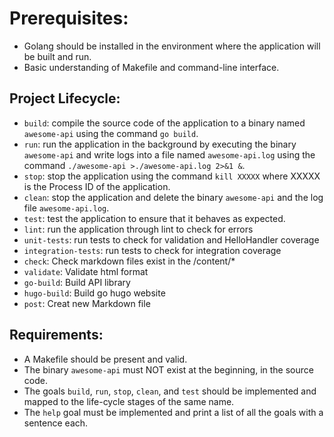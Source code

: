 # Prerequisites:
- Golang should be installed in the environment where the application will be built and run.
- Basic understanding of Makefile and command-line interface.

## Project Lifecycle:
- `build`: compile the source code of the application to a binary named `awesome-api` using the command `go build`.
- `run`: run the application in the background by executing the binary `awesome-api` and write logs into a file named `awesome-api.log` using the command `./awesome-api >./awesome-api.log 2>&1 &`.
- `stop`: stop the application using the command `kill XXXXX` where XXXXX is the Process ID of the application.
- `clean`: stop the application and delete the binary `awesome-api` and the log file `awesome-api.log`.
- `test`: test the application to ensure that it behaves as expected.
- `lint`: run the application through lint to check for errors
- `unit-tests`: run tests to check for validation and HelloHandler coverage
- `integration-tests`: run tests to check for integration coverage
- `check`: Check markdown files exist in the /content/*
- `validate`: Validate html format
- `go-build`: Build API library
- `hugo-build`: Build go hugo website
- `post`: Creat new Markdown file

## Requirements:
- A Makefile should be present and valid.
- The binary `awesome-api` must NOT exist at the beginning, in the source code.
- The goals `build`, `run`, `stop`, `clean`, and `test` should be implemented and mapped to the life-cycle stages of the same name.
- The `help` goal must be implemented and print a list of all the goals with a sentence each.
